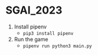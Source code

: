 # SGAI_2023

1. Install pipenv
   - `pip3 install pipenv`
2. Run the game
   - `pipenv run python3 main.py`